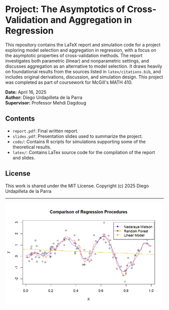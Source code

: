 # Project: The Asymptotics of Cross-Validation and Aggregation in Regression

This repository contains the LaTeX report and simulation code for a project exploring model selection and aggregation in regression, with a focus on the asymptotic properties of cross-validation methods. The report investigates both parametric (linear) and nonparametric settings, and discusses aggregation as an alternative to model selection. It draws heavily on foundational results from the sources listed in `latex/citations.bib`, and includes original derivations, discussion, and simulation design. This project was completed as part of coursework for McGill's MATH 410.

**Date:** April 16, 2025  
**Author:** Diego Urdapilleta de la Parra  
**Supervisor:** Professor Mehdi Dagdoug

## Contents

- `report.pdf`: Final written report.
- `slides.pdf`: Presentation slides used to summarize the project.
- `code/`: Contains R scripts for simulations supporting some of the theoretical results.
- `latex/`: Contains LaTex source code for the compilation of the report and slides.

## License

This work is shared under the MIT License.
Copyright (c) 2025 Diego Urdapilleta de la Parra

---

![image](comparison2.png)
